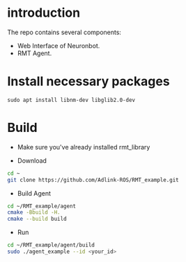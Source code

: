 # introduction

The repo contains several components:

* Web Interface of Neuronbot.
* RMT Agent.

# Install necessary packages
```
sudo apt install libnm-dev libglib2.0-dev
```

# Build

* Make sure you've already installed rmt_library

* Download

```bash
cd ~
git clone https://github.com/Adlink-ROS/RMT_example.git
```

* Build Agent

```bash
cd ~/RMT_example/agent
cmake -Bbuild -H.
cmake --build build
```

* Run

```bash
cd ~/RMT_example/agent/build
sudo ./agent_example --id <your_id>
```
